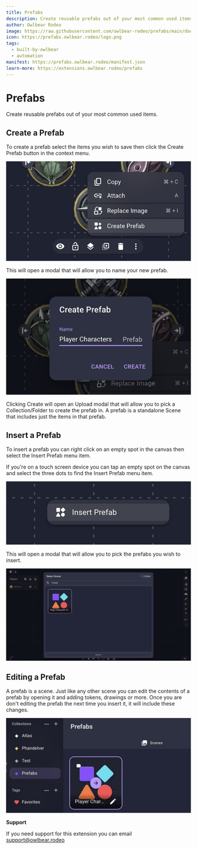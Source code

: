 ```yaml
---
title: Prefabs
description: Create reusable prefabs out of your most common used items
author: Owlbear Rodeo
image: https://raw.githubusercontent.com/owlbear-rodeo/prefabs/main/docs/header.jpg
icon: https://prefabs.owlbear.rodeo/logo.png
tags:
  - built-by-owlbear
  - automation
manifest: https://prefabs.owlbear.rodeo/manifest.json
learn-more: https://extensions.owlbear.rodeo/prefabs
---
```


# Prefabs

Create reusable prefabs out of your most common used items.

## Create a Prefab

To create a prefab select the items you wish to save then click the Create Prefab button in the context menu.

![Create Prefab context menu item](https://raw.githubusercontent.com/owlbear-rodeo/prefabs/main/docs/create.jpg)

This will open a modal that will allow you to name your new prefab.

![Name Prefab modal](https://raw.githubusercontent.com/owlbear-rodeo/prefabs/main/docs/name.jpg)

Clicking Create will open an Upload modal that will allow you to pick a Collection/Folder to create the prefab in.
A prefab is a standalone Scene that includes just the items in that prefab.

## Insert a Prefab

To insert a prefab you can right click on an empty spot in the canvas then select the Insert Prefab menu item.

If you're on a touch screen device you can tap an empty spot on the canvas and select the three dots to find the Insert Prefab menu item.

![Insert Prefab menu item](https://raw.githubusercontent.com/owlbear-rodeo/prefabs/main/docs/insert.jpg)

This will open a modal that will allow you to pick the prefabs you wish to insert.

![Insert Prefab modal](https://raw.githubusercontent.com/owlbear-rodeo/prefabs/main/docs/insertModal.jpg)

## Editing a Prefab

A prefab is a scene. Just like any other scene you can edit the contents of a prefab by opening it and adding tokens, drawings or more. Once you are don't editing the prefab the next time you insert it, it will include these changes.

![Open Prefab tile](https://raw.githubusercontent.com/owlbear-rodeo/prefabs/main/docs/tile.jpg)

**Support**

If you need support for this extension you can email <support@owlbear.rodeo>
